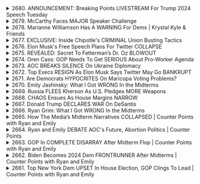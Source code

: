 <details>
<summary>2680. ANNOUNCEMENT: Breaking Points LIVESTREAM For Trump 2024 Speech Tuesday</summary><br>

<a href="https://www.youtube.com/watch?v=AbYLO8ouNcU" target="_blank">
    <img src="https://img.youtube.com/vi/AbYLO8ouNcU/maxresdefault.jpg" 
        alt="[Youtube]" width="200">
</a>

# ANNOUNCEMENT: Breaking Points LIVESTREAM For Trump 2024 Speech Tuesday


</details>

<details>
<summary>2679. McCarthy Faces MAJOR Speaker Challenge</summary><br>

<a href="https://www.youtube.com/watch?v=7CHk8vEC2iU" target="_blank">
    <img src="https://img.youtube.com/vi/7CHk8vEC2iU/maxresdefault.jpg" 
        alt="[Youtube]" width="200">
</a>

# McCarthy Faces MAJOR Speaker Challenge


</details>

<details>
<summary>2678. Marianne Williamson Has A WARNING For Dems | Krystal Kyle & Friends</summary><br>

<a href="https://www.youtube.com/watch?v=k_7MDgxJU-4" target="_blank">
    <img src="https://img.youtube.com/vi/k_7MDgxJU-4/maxresdefault.jpg" 
        alt="[Youtube]" width="200">
</a>

# Marianne Williamson Has A WARNING For Dems | Krystal Kyle & Friends


</details>

<details>
<summary>2677. EXCLUSIVE: Inside Chipotle's CRIMINAL Union Busting Tactics</summary><br>

<a href="https://www.youtube.com/watch?v=2Xbp8KmxsfM" target="_blank">
    <img src="https://img.youtube.com/vi/2Xbp8KmxsfM/maxresdefault.jpg" 
        alt="[Youtube]" width="200">
</a>

# EXCLUSIVE: Inside Chipotle's CRIMINAL Union Busting Tactics


</details>

<details>
<summary>2676. Elon Musk's Free Speech Plans For Twitter COLLAPSE</summary><br>

<a href="https://www.youtube.com/watch?v=uHqB8jEcScA" target="_blank">
    <img src="https://img.youtube.com/vi/uHqB8jEcScA/maxresdefault.jpg" 
        alt="[Youtube]" width="200">
</a>

# Elon Musk's Free Speech Plans For Twitter COLLAPSE


</details>

<details>
<summary>2675. REVEALED: Secret To Fetterman’s Dr. Oz BLOWOUT</summary><br>

<a href="https://www.youtube.com/watch?v=UnPzdKAcxGI" target="_blank">
    <img src="https://img.youtube.com/vi/UnPzdKAcxGI/maxresdefault.jpg" 
        alt="[Youtube]" width="200">
</a>

# REVEALED: Secret To Fetterman’s Dr. Oz BLOWOUT


</details>

<details>
<summary>2674. Oren Cass: GOP Needs To Get SERIOUS About Pro-Worker Agenda</summary><br>

<a href="https://www.youtube.com/watch?v=v0vMGmUZgB0" target="_blank">
    <img src="https://img.youtube.com/vi/v0vMGmUZgB0/maxresdefault.jpg" 
        alt="[Youtube]" width="200">
</a>

# Oren Cass: GOP Needs To Get SERIOUS About Pro-Worker Agenda


</details>

<details>
<summary>2673. AOC BREAKS SILENCE On Ukraine Diplomacy</summary><br>

<a href="https://www.youtube.com/watch?v=xRTVzZ1urXk" target="_blank">
    <img src="https://img.youtube.com/vi/xRTVzZ1urXk/maxresdefault.jpg" 
        alt="[Youtube]" width="200">
</a>

# AOC BREAKS SILENCE On Ukraine Diplomacy


</details>

<details>
<summary>2672. Top Execs RESIGN As Elon Musk Says Twitter May Go BANKRUPT</summary><br>

<a href="https://www.youtube.com/watch?v=b0M3BQ9d1sY" target="_blank">
    <img src="https://img.youtube.com/vi/b0M3BQ9d1sY/maxresdefault.jpg" 
        alt="[Youtube]" width="200">
</a>

# Top Execs RESIGN As Elon Musk Says Twitter May Go BANKRUPT


</details>

<details>
<summary>2671. Are Democrats HYPOCRITES On Maricopa Voting Problems?</summary><br>

<a href="https://www.youtube.com/watch?v=hKDNRpx4Iow" target="_blank">
    <img src="https://img.youtube.com/vi/hKDNRpx4Iow/maxresdefault.jpg" 
        alt="[Youtube]" width="200">
</a>

# Are Democrats HYPOCRITES On Maricopa Voting Problems?


</details>

<details>
<summary>2670. Emily Jashinsky: What I Got WRONG In the Midterms</summary><br>

<a href="https://www.youtube.com/watch?v=ZFj1U_i4hcY" target="_blank">
    <img src="https://img.youtube.com/vi/ZFj1U_i4hcY/maxresdefault.jpg" 
        alt="[Youtube]" width="200">
</a>

# Emily Jashinsky: What I Got WRONG In the Midterms


</details>

<details>
<summary>2669. Russia FLEES Kherson As U.S. Pledges MORE Weapons</summary><br>

<a href="https://www.youtube.com/watch?v=Ekyo-TrzMs0" target="_blank">
    <img src="https://img.youtube.com/vi/Ekyo-TrzMs0/maxresdefault.jpg" 
        alt="[Youtube]" width="200">
</a>

# Russia FLEES Kherson As U.S. Pledges MORE Weapons


</details>

<details>
<summary>2668. CHAOS Ensues As House Margins NARROW</summary><br>

<a href="https://www.youtube.com/watch?v=97exDld38VM" target="_blank">
    <img src="https://img.youtube.com/vi/97exDld38VM/maxresdefault.jpg" 
        alt="[Youtube]" width="200">
</a>

# CHAOS Ensues As House Margins NARROW


</details>

<details>
<summary>2667. Donald Trump DECLARES WAR On DeSantis</summary><br>

<a href="https://www.youtube.com/watch?v=CQBL1mD9hXc" target="_blank">
    <img src="https://img.youtube.com/vi/CQBL1mD9hXc/maxresdefault.jpg" 
        alt="[Youtube]" width="200">
</a>

# Donald Trump DECLARES WAR On DeSantis


</details>

<details>
<summary>2666. Ryan Grim: What I Got WRONG In the Midterms</summary><br>

<a href="https://www.youtube.com/watch?v=AE5cKWBe8dg" target="_blank">
    <img src="https://img.youtube.com/vi/AE5cKWBe8dg/maxresdefault.jpg" 
        alt="[Youtube]" width="200">
</a>

# Ryan Grim: What I Got WRONG In the Midterms


</details>

<details>
<summary>2665. How The Media’s Midterm Narratives COLLAPSED | Counter Points with Ryan and Emily</summary><br>

<a href="https://www.youtube.com/watch?v=BmydzZ0hq0w" target="_blank">
    <img src="https://img.youtube.com/vi/BmydzZ0hq0w/maxresdefault.jpg" 
        alt="[Youtube]" width="200">
</a>

# How The Media’s Midterm Narratives COLLAPSED | Counter Points with Ryan and Emily


</details>

<details>
<summary>2664. Ryan and Emily DEBATE AOC's Future, Abortion Politics | Counter Points</summary><br>

<a href="https://www.youtube.com/watch?v=qgR0Pg1q4EQ" target="_blank">
    <img src="https://img.youtube.com/vi/qgR0Pg1q4EQ/maxresdefault.jpg" 
        alt="[Youtube]" width="200">
</a>

# Ryan and Emily DEBATE AOC's Future, Abortion Politics | Counter Points


</details>

<details>
<summary>2663. GOP In COMPLETE DISARRAY After Midterm Flop | Counter Points with Ryan and Emily</summary><br>

<a href="https://www.youtube.com/watch?v=xpQ3gH4Nsc8" target="_blank">
    <img src="https://img.youtube.com/vi/xpQ3gH4Nsc8/maxresdefault.jpg" 
        alt="[Youtube]" width="200">
</a>

# GOP In COMPLETE DISARRAY After Midterm Flop | Counter Points with Ryan and Emily


</details>

<details>
<summary>2662. Biden Becomes 2024 Dem FRONTRUNNER After Midterms | Counter Points with Ryan and Emily</summary><br>

<a href="https://www.youtube.com/watch?v=MMkNex6ldeg" target="_blank">
    <img src="https://img.youtube.com/vi/MMkNex6ldeg/maxresdefault.jpg" 
        alt="[Youtube]" width="200">
</a>

# Biden Becomes 2024 Dem FRONTRUNNER After Midterms | Counter Points with Ryan and Emily


</details>

<details>
<summary>2661. Top New York Dem UPSET In House Election, GOP Clings To Lead | Counter Points with Ryan and Emily</summary><br>

<a href="https://www.youtube.com/watch?v=gblAABmMdiQ" target="_blank">
    <img src="https://img.youtube.com/vi/gblAABmMdiQ/maxresdefault.jpg" 
        alt="[Youtube]" width="200">
</a>

# Top New York Dem UPSET In House Election, GOP Clings To Lead | Counter Points with Ryan and Emily


</details>

